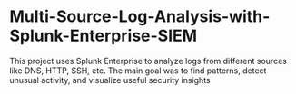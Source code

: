 # Multi-Source-Log-Analysis-with-Splunk-Enterprise-SIEM
This project uses Splunk Enterprise to analyze logs from different sources like DNS, HTTP, SSH, etc. The main goal was to find patterns, detect unusual activity, and visualize useful security insights
